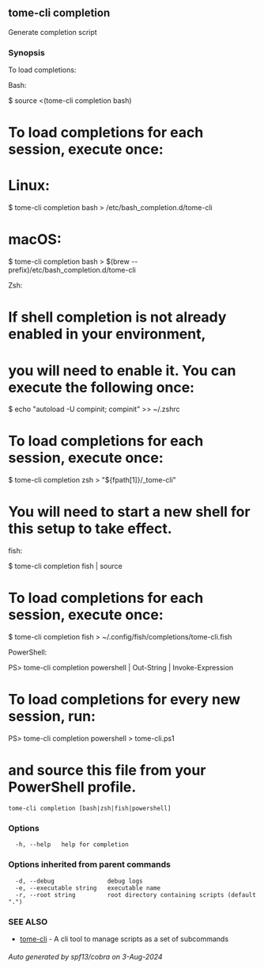 ## tome-cli completion

Generate completion script

### Synopsis

To load completions:

Bash:

  $ source <(tome-cli completion bash)

  # To load completions for each session, execute once:
  # Linux:
  $ tome-cli completion bash > /etc/bash_completion.d/tome-cli
  # macOS:
  $ tome-cli completion bash > $(brew --prefix)/etc/bash_completion.d/tome-cli

Zsh:

  # If shell completion is not already enabled in your environment,
  # you will need to enable it.  You can execute the following once:

  $ echo "autoload -U compinit; compinit" >> ~/.zshrc

  # To load completions for each session, execute once:
  $ tome-cli completion zsh > "${fpath[1]}/_tome-cli"

  # You will need to start a new shell for this setup to take effect.

fish:

  $ tome-cli completion fish | source

  # To load completions for each session, execute once:
  $ tome-cli completion fish > ~/.config/fish/completions/tome-cli.fish

PowerShell:

  PS> tome-cli completion powershell | Out-String | Invoke-Expression

  # To load completions for every new session, run:
  PS> tome-cli completion powershell > tome-cli.ps1
  # and source this file from your PowerShell profile.


```
tome-cli completion [bash|zsh|fish|powershell]
```

### Options

```
  -h, --help   help for completion
```

### Options inherited from parent commands

```
  -d, --debug               debug logs
  -e, --executable string   executable name
  -r, --root string         root directory containing scripts (default ".")
```

### SEE ALSO

* [tome-cli](tome-cli.md)	 - A cli tool to manage scripts as a set of subcommands

###### Auto generated by spf13/cobra on 3-Aug-2024
